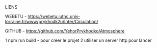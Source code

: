 LIENS 

WEBETU - https://webetu.iutnc.univ-lorraine.fr/www/prykhodk2u/Inter/Circulation/

GITHUB - https://github.com/YehorPrykhodko/Atmosphere

1 npm run build - pour creer le projet
2 utiliser un server http pour lancer 


